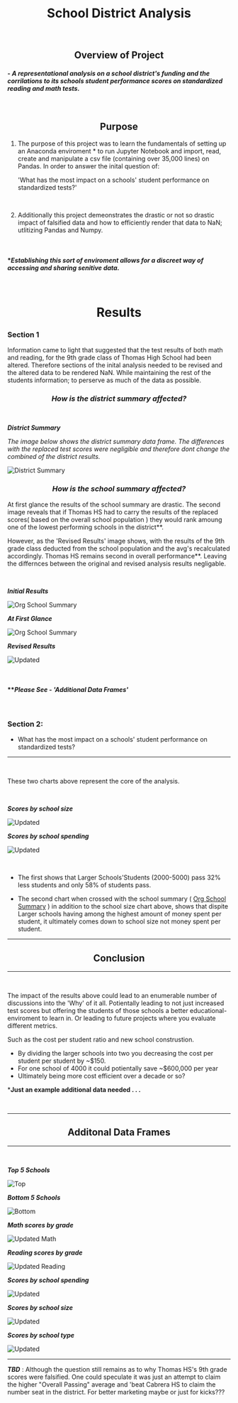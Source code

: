<br>
<br>

# <center>School District Analysis
<br>

## <center>Overview of Project
#### - *A representational analysis on a school district's funding and the corrilations to its schools student performance scores on standardized reading and math tests.* 



<br>

## <center>Purpose

1.  The purpose of this project was to learn the fundamentals of setting up an 
 Anaconda enviroment * to run Jupyter Notebook and import, read, create and manipulate a csv file (containing over 35,000 lines) on Pandas. In order to answer the inital question of: 
            
    'What has the most impact on a schools' student performance on standardized tests?'

<br>

2.  Additionally this project demeonstrates the drastic or not so drastic impact of falsified data and how to efficiently render that data to NaN; utlitizing Pandas and Numpy.

<br>

 #### ****Establishing this sort of enviroment allows for a discreet way of accessing and sharing senitive data.***


<br>

# <center>Results 

 ### **Section 1**<br> 
 
 Information came to light that suggested that the test results of both math and reading, for the 9th grade class of Thomas High School had been altered. Therefore sections of the inital analysis needed to be revised and the altered data to be rendered NaN. While maintaining the rest of the students information; to perserve as much of the data as possible. 
  

 ### ***<center>How is the district summary affected?***

 <br>

***District Summary***<br>

 *The image below shows the district summary data frame. The differences with the replaced test scores were negligible and therefore dont change the combined of the district results.*     

![District Summary](https://github.com/Atomickilroy/School_District_Analysis/blob/main/Deliverable%20images/The%20district%20summary%20DataFrame.png)


### ***<center>How is the school summary affected?***<br>

At first glance the results of the school summary are drastic. The second image reveals that if Thomas HS had to carry the results of the replaced scores( based on the overall school population ) they would rank amoung one of the lowest performing schools in the district**.

However, as the 'Revised Results' image shows, with the results of the 9th grade class deducted from the school population and the avg's recalculated accordingly. Thomas HS remains second in overall performance**. Leaving the differnces between the original and revised analysis results negligable. 


<br>

***Initial Results***

![Org School Summary](https://github.com/Atomickilroy/School_District_Analysis/blob/main/Original%20Analysis%20images/Per_School_Summary_OG.png)

***At First Glance***

![Org School Summary](https://github.com/Atomickilroy/School_District_Analysis/blob/main/Before%20Avg_Snipit.png)


***Revised Results***

![Updated](https://github.com/Atomickilroy/School_District_Analysis/blob/main/School%20Summary_Snippit.png)

<br>

#### *****Please See - 'Additional Data Frames'***

<br>


### **Section 2**:  
- What has the most impact on a schools' student performance on standardized tests?


---
<br>

These two charts above represent the core of the analysis. 

<br>


***Scores by school size*** 
<br>

![Updated](https://github.com/Atomickilroy/School_District_Analysis/blob/main/Deliverable%20images/The%20scores%20by%20school%20size.png)
<br>

***Scores by school spending***<br>

![Updated](https://github.com/Atomickilroy/School_District_Analysis/blob/main/Deliverable%20images/The%20scores%20by%20school%20spending%20per%20student.png)

<br>

- The first shows that Larger Schools'Students (2000-5000) pass 32% less students and only 58% of students pass. 

- The second chart when crossed with the school summary ( [Org School Summary](https://github.com/Atomickilroy/School_District_Analysis/blob/main/Original%20Analysis%20images/Per_School_Summary_OG.png) ) in addition to the school size chart above, shows that dispite Larger schools having among the highest amount of money spent per student, it ultimately comes down to school size not money spent per student.  


----

## <center>Conclusion

----
<br>

The impact of the results above could lead to an enumerable number of discussions into the 'Why' of it all. Potientally leading to not just increased test scores but offering the students of those schools a better educational-enviroment to learn in. Or leading to future projects where you evaluate different metrics.

Such as the cost per student ratio and new school construstion.

- By dividing the larger schools into two you decreasing the cost per student per student by ~$150.
- For one school of 4000 it could potientally save ~$600,000 per year 
- Ultimately being more cost efficient over a decade or so?


***Just an example additional data needed . . .**

<br>


----

## <center>Additonal Data Frames

----
<br>


***Top 5 Schools***

![Top](https://github.com/Atomickilroy/School_District_Analysis/blob/main/Deliverable%20images/The%20top%205%20performing%20schools%2C%20based%20on%20the%20overall%20passing%20rate.png)


***Bottom 5 Schools***

![Bottom](https://github.com/Atomickilroy/School_District_Analysis/blob/main/Deliverable%20images/The%20bottom%205%20performing%20schools%2C%20based%20on%20the%20overall%20passing%20rate.png)


***Math scores by grade***<br>

![Updated Math](https://github.com/Atomickilroy/School_District_Analysis/blob/main/Deliverable%20images/The%20average%20math%20score%20for%20each%20grade%20level%20from%20each%20school%20.png)


***Reading scores by grade***<br>

![Updated Reading](https://github.com/Atomickilroy/School_District_Analysis/blob/main/Deliverable%20images/The%20average%20reading%20score%20for%20each%20grade%20level%20from%20each%20school%20.png)


***Scores by school spending***<br>

![Updated](https://github.com/Atomickilroy/School_District_Analysis/blob/main/Deliverable%20images/The%20scores%20by%20school%20spending%20per%20student.png)


***Scores by school size***<br>

![Updated](https://github.com/Atomickilroy/School_District_Analysis/blob/main/Deliverable%20images/The%20scores%20by%20school%20size.png)


***Scores by school type***<br>

![Updated](https://github.com/Atomickilroy/School_District_Analysis/blob/main/Deliverable%20images/The%20scores%20by%20school%20type.png)


___ 
***TBD***  : Although the question still remains as to why Thomas HS's 9th grade scores were falsified. One could speculate it was just an attempt to claim the higher "Overall Passing" average and 'beat Cabrera HS to claim the number seat in the district. For better marketing maybe or just for kicks???

